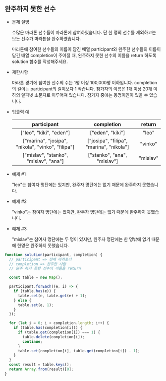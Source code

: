 ## 완주하지 못한 선수

- 문제 설명

  수많은 마라톤 선수들이 마라톤에 참여하였습니다. 단 한 명의 선수를 제외하고는 모든 선수가 마라톤을 완주하였습니다.

  마라톤에 참여한 선수들의 이름이 담긴 배열 participant와 완주한 선수들의 이름이 담긴 배열 completion이 주어질 때, 완주하지 못한 선수의 이름을 return 하도록 solution 함수를 작성해주세요.

- 제한사항

  마라톤 경기에 참여한 선수의 수는 1명 이상 100,000명 이하입니다.
  completion의 길이는 participant의 길이보다 1 작습니다.
  참가자의 이름은 1개 이상 20개 이하의 알파벳 소문자로 이루어져 있습니다.
  참가자 중에는 동명이인이 있을 수 있습니다.

- 입출력 예

  |                    participant                    |                completion                |  return  |
  | :-----------------------------------------------: | :--------------------------------------: | :------: |
  |              ["leo", "kiki", "eden"]              |             ["eden", "kiki"]             |  "leo"   |
  | ["marina", "josipa", "nikola", "vinko", "filipa"] | ["josipa", "filipa", "marina", "nikola"] | "vinko"  |
  |       ["mislav", "stanko", "mislav", "ana"]       |       ["stanko", "ana", "mislav"]        | "mislav" |

- 예제 #1

  "leo"는 참여자 명단에는 있지만, 완주자 명단에는 없기 때문에 완주하지 못했습니다.

- 예제 #2

  "vinko"는 참여자 명단에는 있지만, 완주자 명단에는 없기 때문에 완주하지 못했습니다.

- 예제 #3

  "mislav"는 참여자 명단에는 두 명이 있지만, 완주자 명단에는 한 명밖에 없기 때문에 한명은 완주하지 못했습니다.

```jsx
function solution(participant, completion) {
  // participant => 전체 마라토너
  // completion => 완주한 사람
  // 완주 하지 못한 선수의 이름을 return

  const table = new Map();

  participant.forEach((e, i) => {
    if (table.has(e)) {
      table.set(e, table.get(e) + 1);
    } else {
      table.set(e, 1);
    }
  });

  for (let i = 0; i < completion.length; i++) {
    if (table.has(completion[i])) {
      if (table.get(completion[i]) === 1) {
        table.delete(completion[i]);
        continue;
      }
      table.set(completion[i], table.get(completion[i]) - 1);
    }
  }
  const result = table.keys();
  return Array.from(result)[0];
}
```
